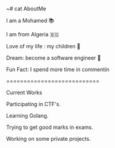 ~# cat AboutMe


I am a Mohamed 📚

I am from Algeria 🇧🇩

Love of my life : my children 🛌

Dream: become a software engineer 💸

Fun Fact: I spend more time in commentin
<!---
boudendeneM/boudendeneM is a ✨ special ✨ repository because its `README.md` (this file) appears on your GitHub profile.
You can click the Preview link to take a look at your changes.

!--->
===========================


Current Works

Participating in CTF's.

Learning Golang.

Trying to get good marks in exams.

Working on some private projects.
